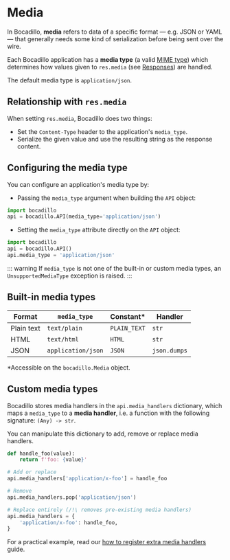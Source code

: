 # Media

In Bocadillo, **media** refers to data of a specific format — e.g. JSON or YAML — that generally needs some kind of serialization before being sent over the wire.

Each Bocadillo application has a **media type** (a valid [MIME type]) which determines how values given to `res.media` (see [Responses](responses.md)) are handled.

The default media type is `application/json`.

## Relationship with `res.media`

When setting `res.media`, Bocadillo does two things:

- Set the `Content-Type` header to the application's `media_type`.
- Serialize the given value and use the resulting string as the response content.

## Configuring the media type

You can configure an application's media type by:

- Passing the `media_type` argument when building the `API` object:

```python
import bocadillo
api = bocadillo.API(media_type='application/json')
```

- Setting the `media_type` attribute directly on the `API` object:

```python
import bocadillo
api = bocadillo.API()
api.media_type = 'application/json'
```

::: warning
If `media_type` is not one of the built-in or custom media types,
an `UnsupportedMediaType` exception is raised.
:::

## Built-in media types

| Format | `media_type` | Constant* | Handler |
|------------|--------------|----------|---------|
| Plain text | `text/plain` | `PLAIN_TEXT` | `str` |
| HTML | `text/html` | `HTML` | `str` |
| JSON | `application/json` | `JSON` | `json.dumps` |

*Accessible on the `bocadillo.Media` object.

## Custom media types

Bocadillo stores media handlers in the `api.media_handlers` dictionary, which maps a `media_type` to a **media handler**, i.e. a function with the following signature: `(Any) -> str`.

You can manipulate this dictionary to add, remove or replace media handlers.

```python
def handle_foo(value):
    return f'foo: {value}'

# Add or replace
api.media_handlers['application/x-foo'] = handle_foo

# Remove
api.media_handlers.pop('application/json')

# Replace entirely (/!\ removes pre-existing media handlers)
api.media_handlers = {
    'application/x-foo': handle_foo,
}
```

For a practical example, read our [how to register extra media handlers](../how-to/extra-media-handlers.md) guide.

[MIME type]: https://developer.mozilla.org/en-US/docs/Web/HTTP/Basics_of_HTTP/MIME_types
